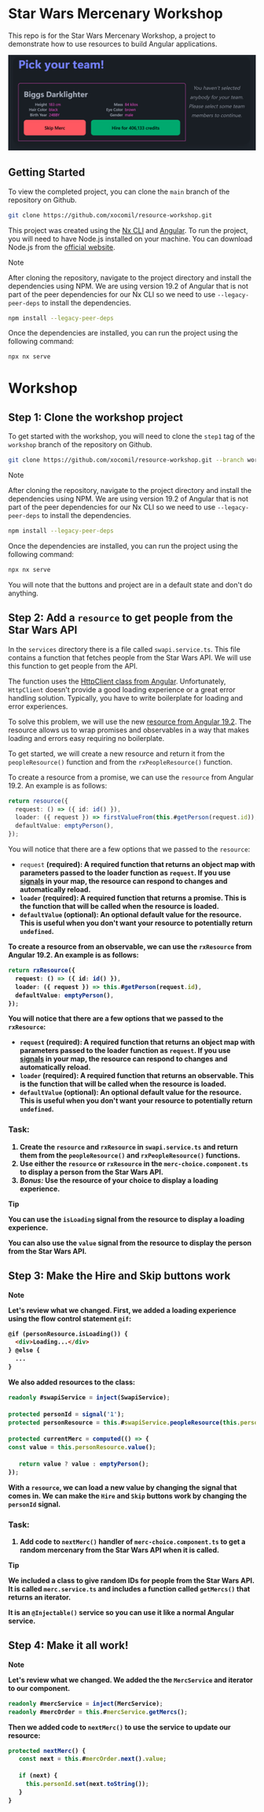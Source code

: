 # Star Wars Mercenary Workshop

This repo is for the Star Wars Mercenary Workshop, a project to demonstrate how to use resources to build Angular applications.

![app screenshot.png](readme/app%20screenshot.png)

## Getting Started

To view the completed project, you can clone the `main` branch of the repository on Github.

```bash
git clone https://github.com/xocomil/resource-workshop.git
```

This project was created using the [Nx CLI](https://nx.dev/angular/getting-started/intro) and [Angular](https://angular.dev). To run the project, you will need to have Node.js installed on your machine. You can download Node.js from the [official website](https://nodejs.org/).

> [!NOTE]
> After cloning the repository, navigate to the
project directory and install the dependencies  using NPM. We are using version 19.2 of Angular that is not part of the peer dependencies for our Nx CLI so we need to use `--legacy-peer-deps` to install the dependencies.

```bash
npm install --legacy-peer-deps
```

Once the dependencies are installed, you can run the project using the following command:

```bash
npx nx serve
```

# Workshop

## Step 1: Clone the workshop project

To get started with the workshop, you will need to clone the `step1` tag of the `workshop` branch of the repository on Github.

```bash
git clone https://github.com/xocomil/resource-workshop.git --branch workshop
```
> [!NOTE] 
> After cloning the repository, navigate to the project directory and install the dependencies  using NPM. We are using version 19.2 of Angular that is not part of the peer dependencies for our Nx CLI so we need to use `--legacy-peer-deps` to install the dependencies.

```bash
npm install --legacy-peer-deps
```

Once the dependencies are installed, you can run the project using the following command:

```bash
npx nx serve
```

You will note that the buttons and project are in a default state and don't do anything.

## Step 2: Add a `resource` to get people from the Star Wars API

In the `services` directory there is a file called `swapi.service.ts`. This file contains a function that fetches people from the Star Wars API. We will use this function to get people from the API.

The function uses the [HttpClient class from Angular](https://next.angular.dev/api/common/http/HttpClient#). Unfortunately, `HttpClient` doesn't provide a good loading experience or a great error handling solution. Typically, you have to write boilerplate for loading and error experiences.

To solve this problem, we will use the new [resource from Angular 19.2](https://next.angular.dev/api/core/resource). The resource allows us to wrap promises and observables in a way that makes loading and errors easy requiring no boilerplate.

To get started, we will create a new resource and return it from the `peopleResource()` function and from the `rxPeopleResource()` function.

To create a resource from a promise, we can use the `resource` from Angular 19.2. An example is as follows:

```typescript
return resource({
  request: () => ({ id: id() }),
  loader: ({ request }) => firstValueFrom(this.#getPerson(request.id)),
  defaultValue: emptyPerson(),
});
```
You will notice that there are a few options that we passed to the `resource`:
- `request` <strong>(required)<strong>: A required function that returns an object map with parameters passed to the loader function as `request`. If you use [signals](https://next.angular.dev/api/core/signal#) in your map, the resource can respond to changes and automatically reload.
- `loader` <strong>(required)<strong>: A required function that returns a promise. This is the function that will be called when the resource is loaded.
- `defaultValue` <strong>(optional)<strong>: An optional default value for the resource. This is useful when you don't want your resource to potentially return `undefined`.

To create a resource from an observable, we can use the `rxResource` from Angular 19.2. An example is as follows:

```typescript
return rxResource({
  request: () => ({ id: id() }),
  loader: ({ request }) => this.#getPerson(request.id),
  defaultValue: emptyPerson(),
});

```
You will notice that there are a few options that we passed to the `rxResource`:
- `request` <strong>(required)<strong>: A required function that returns an object map with parameters passed to the loader function as `request`. If you use [signals](https://next.angular.dev/api/core/signal#) in your map, the resource can respond to changes and automatically reload.
- `loader` <strong>(required)<strong>: A required function that returns an observable. This is the function that will be called when the resource is loaded.
- `defaultValue` <strong>(optional)<strong>: An optional default value for the resource. This is useful when you don't want your resource to potentially return `undefined`.

### Task:

1. Create the `resource` and `rxResource` in `swapi.service.ts` and return them from the `peopleResource()` and `rxPeopleResource()` functions.
2. Use either the `resource` or `rxResource` in the `merc-choice.component.ts` to display a person from the Star Wars API.
3. <i>Bonus:</i> Use the resource of your choice to display a loading experience.

> [!TIP]
> You can use the `isLoading` signal from the resource to display a loading experience.
> 
> You can also use the `value` signal from the resource to display the person from the Star Wars API.

## Step 3: Make the Hire and Skip buttons work

> [!NOTE]
> Let's review what we changed. First, we added a loading experience using the flow control statement `@if`:
> ```html 
> @if (personResource.isLoading()) {
>   <div>Loading...</div>
> } @else {
>   ...
> } 
> ```
> We also added resources to the class:
> ```typescript
> readonly #swapiService = inject(SwapiService);
>
> protected personId = signal('1');
> protected personResource = this.#swapiService.peopleResource(this.personId);
>
> protected currentMerc = computed(() => {
> const value = this.personResource.value();
>
>    return value ? value : emptyPerson();
> });
> ```

With a `resource`, we can load a new value by changing the signal that comes in. We can make the `Hire` and `Skip` buttons work by changing the `personId` signal.

### Task:
1. Add code to `nextMerc()` handler of `merc-choice.component.ts` to get a random mercenary from the Star Wars API when it is called.

> [!TIP]
> We  included a class to give random IDs for people from the Star Wars API. It is called `merc.service.ts` and includes a function called `getMercs()` that returns an iterator.
> 
> It is an `@Injectable()` service so you can use it like a normal Angular service.

## Step 4: Make it all work!

> [!NOTE]
> Let's review what we changed. We added the the `MercService` and iterator to our component.
> ```typescript
> readonly #mercService = inject(MercService);
> readonly #mercOrder = this.#mercService.getMercs();
> ```
> Then we added code to `nextMerc()` to use the service to update our resource:
> ```typescript
> protected nextMerc() {
>    const next = this.#mercOrder.next().value;
>
>    if (next) {
>      this.personId.set(next.toString());
>    }
> }
> ```